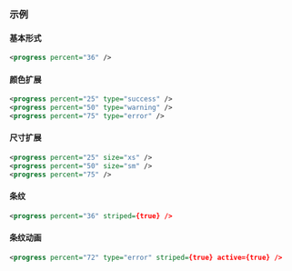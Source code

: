 ### 示例
#### 基本形式

<div id="j-example1"></div>

```xml
<progress percent="36" />
```

#### 颜色扩展

<div id="j-example2"></div>

```xml
<progress percent="25" type="success" />
<progress percent="50" type="warning" />
<progress percent="75" type="error" />
```

#### 尺寸扩展

<div id="j-example3"></div>

```xml
<progress percent="25" size="xs" />
<progress percent="50" size="sm" />
<progress percent="75" />
```

#### 条纹

<div id="j-example4"></div>

```xml
<progress percent="36" striped={true} />
```

#### 条纹动画

<div id="j-example5"></div>

```xml
<progress percent="72" type="error" striped={true} active={true} />
```
